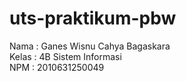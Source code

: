 # uts-praktikum-pbw</br>
Nama : Ganes Wisnu Cahya Bagaskara</br>
Kelas : 4B Sistem Informasi</br>
NPM : 2010631250049 </br>
